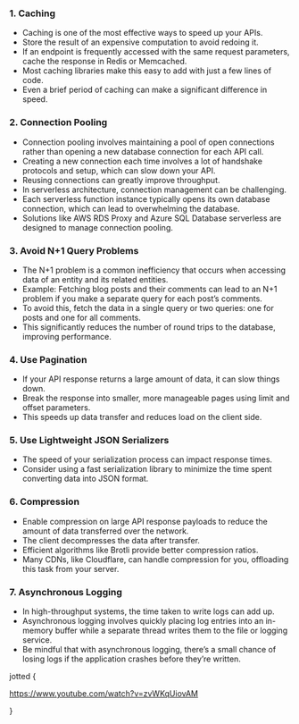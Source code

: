 

### 1. Caching
- Caching is one of the most effective ways to speed up your APIs.
- Store the result of an expensive computation to avoid redoing it.
- If an endpoint is frequently accessed with the same request parameters, cache the response in Redis or Memcached.
- Most caching libraries make this easy to add with just a few lines of code.
- Even a brief period of caching can make a significant difference in speed.

### 2. Connection Pooling
- Connection pooling involves maintaining a pool of open connections rather than opening a new database connection for each API call.
- Creating a new connection each time involves a lot of handshake protocols and setup, which can slow down your API.
- Reusing connections can greatly improve throughput.
- In serverless architecture, connection management can be challenging.
- Each serverless function instance typically opens its own database connection, which can lead to overwhelming the database.
- Solutions like AWS RDS Proxy and Azure SQL Database serverless are designed to manage connection pooling.

### 3. Avoid N+1 Query Problems
- The N+1 problem is a common inefficiency that occurs when accessing data of an entity and its related entities.
- Example: Fetching blog posts and their comments can lead to an N+1 problem if you make a separate query for each post’s comments.
- To avoid this, fetch the data in a single query or two queries: one for posts and one for all comments.
- This significantly reduces the number of round trips to the database, improving performance.

### 4. Use Pagination
- If your API response returns a large amount of data, it can slow things down.
- Break the response into smaller, more manageable pages using limit and offset parameters.
- This speeds up data transfer and reduces load on the client side.

### 5. Use Lightweight JSON Serializers
- The speed of your serialization process can impact response times.
- Consider using a fast serialization library to minimize the time spent converting data into JSON format.

### 6. Compression
- Enable compression on large API response payloads to reduce the amount of data transferred over the network.
- The client decompresses the data after transfer.
- Efficient algorithms like Brotli provide better compression ratios.
- Many CDNs, like Cloudflare, can handle compression for you, offloading this task from your server.

### 7. Asynchronous Logging
- In high-throughput systems, the time taken to write logs can add up.
- Asynchronous logging involves quickly placing log entries into an in-memory buffer while a separate thread writes them to the file or logging service.
- Be mindful that with asynchronous logging, there’s a small chance of losing logs if the application crashes before they’re written.

jotted {

https://www.youtube.com/watch?v=zvWKqUiovAM


}